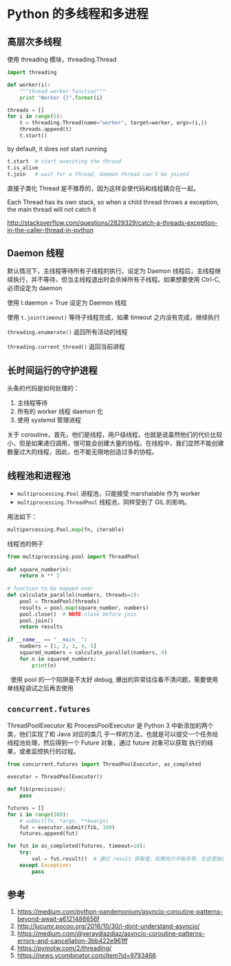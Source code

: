 # Python 的多线程和多进程

<!--
ID: dc4229b6-e3b0-4c59-ba6a-666fade4de38
Status: publish
Date: 2017-11-08T19:30:00
Modified: 2020-05-16T11:51:35
wp_id: 685
-->

## 高层次多线程

使用 threading 模块，threading.Thread

```py
import threading

def worker(i):
    """thread worker function"""
    print "Worker {}".format(i)

threads = []
for i in range(5):
    t = threading.Thread(name="worker", target=worker, args=(i,))
    threads.append(t)
    t.start()
```

by default, it does not start running

```py
t.start  # start executing the thread
t.is_alive
t.join   # wait for a thread, daemon thread can't be joined
```

直接子类化 Thread 是不推荐的，因为这样会使代码和线程耦合在一起。

Each Thread has its own stack, so when a child thread throws a exception, the main thread will not catch it

http://stackoverflow.com/questions/2829329/catch-a-threads-exception-in-the-caller-thread-in-python


## Daemon 线程

默认情况下，主线程等待所有子线程的执行。设定为 Daemon 线程后，主线程继续执行，并不等待，但当主线程退出时会杀掉所有子线程。如果想要使用 Ctrl-C, 必须设定为 daemon

使用 t.daemon = True 设定为 Daemon 线程

使用 `t.join(timeout)` 等待子线程完成，如果 timeout 之内没有完成，继续执行

`threading.enumerate()` 返回所有活动的线程

`threading.current_thread()` 返回当前进程

## 长时间运行的守护进程

头条的代码是如何处理的：

1. 主线程等待
2. 所有的 worker 线程 daemon 化
3. 使用 systemd 管理进程

关于 coroutine，首先，他们是线程，用户级线程，也就是说虽然他们的代价比较小，但是如果递归调用，很可能会创建大量的协程。在线程中，我们显然不能创建数量过大的线程，因此，也不能无限地创造过多的协程。

## 线程池和进程池

* `multiprocessing.Pool` 进程池，只能接受 marshalable 作为 worker
* `multiprocessing.ThreadPool` 线程池，同样受到了 GIL 的影响。

用法如下：

```py
multiporcessing.Pool.map(fn, iterable)
```

线程池的例子

```py
from multiprocessing.pool import ThreadPool
 
def square_number(n):
    return n ** 2
 
# function to be mapped over
def calculate_parallel(numbers, threads=2):
    pool = ThreadPool(threads)
    results = pool.map(square_number, numbers)
    pool.close()  # NOTE close before join
    pool.join()
    return results
 
if __name__ == "__main__":
    numbers = [1, 2, 3, 4, 5]
    squared_numbers = calculate_parallel(numbers, 4)
    for n in squared_numbers:
        print(n)
```
 
使用 pool 的一个陷阱是不太好 debug, 爆出的异常往往看不清问题，需要使用单线程调试之后再去使用

## `concurrent.futures`

ThreadPoolExecutor 和 ProcessPoolExecutor 是 Python 3 中新添加的两个类，他们实现了和 Java 对应的类几
乎一样的方法，也就是可以提交一个任务给线程池处理，然后得到一个 Future 对象，通过 future 对象可以获取
执行的结果，或者监控执行的过程。

```py
from concurrent.futures import ThreadPoolExecutor, as_completed

executor = ThreadPoolExecutor()

def fib(precision):
    pass

futures = []
for i in range(100):
    # submit(fn, *args, **kwargs)
    fut = executor.submit(fib, 100)
    futures.append(fut)

for fut in as_completed(futures, timeout=10):
    try:
        val = fut.result()  # 通过 result 获取值，如果执行中有异常，在这里抛出
    except Exception:
        pass
```






## 参考

1. https://medium.com/python-pandemonium/asyncio-coroutine-patterns-beyond-await-a6121486656f
2. http://lucumr.pocoo.org/2016/10/30/i-dont-understand-asyncio/
3. https://medium.com/@yeraydiazdiaz/asyncio-coroutine-patterns-errors-and-cancellation-3bb422e961ff
4. https://pymotw.com/2/threading/
5. https://news.ycombinator.com/item?id=9793466

